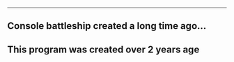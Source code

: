 ----------------------------------------------
Console battleship created a long time ago... 
---------------------------------------------
This program was created over 2 years age
---------------------------------------------
